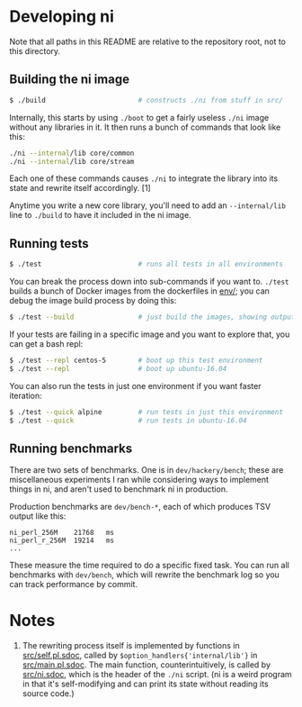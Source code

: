 # Developing ni
Note that all paths in this README are relative to the repository root, not to
this directory.

## Building the ni image
```sh
$ ./build                       # constructs ./ni from stuff in src/
```

Internally, this starts by using `./boot` to get a fairly useless `./ni` image
without any libraries in it. It then runs a bunch of commands that look like
this:

```sh
./ni --internal/lib core/common
./ni --internal/lib core/stream
```

Each one of these commands causes `./ni` to integrate the library into its
state and rewrite itself accordingly. [1]

Anytime you write a new core library, you'll need to add an `--internal/lib`
line to `./build` to have it included in the ni image.

## Running tests
```sh
$ ./test                        # runs all tests in all environments
```

You can break the process down into sub-commands if you want to. `./test`
builds a bunch of Docker images from the dockerfiles in [env/](../env/); you
can debug the image build process by doing this:

```sh
$ ./test --build                # just build the images, showing output
```

If your tests are failing in a specific image and you want to explore that, you
can get a bash repl:

```sh
$ ./test --repl centos-5        # boot up this test environment
$ ./test --repl                 # boot up ubuntu-16.04
```

You can also run the tests in just one environment if you want faster
iteration:

```sh
$ ./test --quick alpine         # run tests in just this environment
$ ./test --quick                # run tests in ubuntu-16.04
```

## Running benchmarks
There are two sets of benchmarks. One is in `dev/hackery/bench`; these are
miscellaneous experiments I ran while considering ways to implement things in
ni, and aren't used to benchmark ni in production.

Production benchmarks are `dev/bench-*`, each of which produces TSV output like
this:

```
ni_perl_256M	21768	ms
ni_perl_r_256M	19214	ms
...
```

These measure the time required to do a specific fixed task. You can run all
benchmarks with `dev/bench`, which will rewrite the benchmark log so you can
track performance by commit.

# Notes
1. The rewriting process itself is implemented by functions in
   [src/self.pl.sdoc](../src/self.pl.sdoc), called by
   `$option_handlers{'internal/lib'}` in
   [src/main.pl.sdoc](../src/main.pl.sdoc). The main function,
   counterintuitively, is called by [src/ni.sdoc](../src/ni.sdoc), which is the
   header of the `./ni` script. (ni is a weird program in that it's
   self-modifying and can print its state without reading its source code.)


